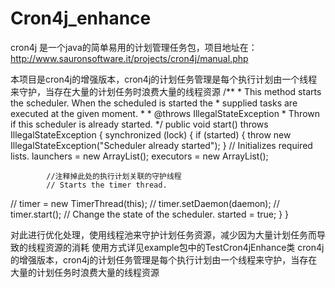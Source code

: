 # Cron4j_enhance
cron4j 是一个java的简单易用的计划管理任务包，项目地址在：
http://www.sauronsoftware.it/projects/cron4j/manual.php

本项目是cron4j的增强版本，cron4j的计划任务管理是每个执行计划由一个线程来守护，当存在大量的计划任务时浪费大量的线程资源
/**
	 * This method starts the scheduler. When the scheduled is started the
	 * supplied tasks are executed at the given moment.
	 * 
	 * @throws IllegalStateException
	 *             Thrown if this scheduler is already started.
	 */
	public void start() throws IllegalStateException {
		synchronized (lock) {
			if (started) {
				throw new IllegalStateException("Scheduler already started");
			}
			// Initializes required lists.
			launchers = new ArrayList();
			executors = new ArrayList();
			
			//注释掉此处的执行计划关联的守护线程
			// Starts the timer thread.
//			timer = new TimerThread(this);
//			timer.setDaemon(daemon);
//			timer.start();
			// Change the state of the scheduler.
			started = true;
		}
	}

对此进行优化处理，使用线程池来守护计划任务资源，减少因为大量计划任务而导致的线程资源的消耗
使用方式详见example包中的TestCron4jEnhance类
cron4j的增强版本，cron4j的计划任务管理是每个执行计划由一个线程来守护，当存在大量的计划任务时浪费大量的线程资源

